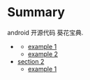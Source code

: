 # Summary

  android 开源代码 葵花宝典.

* [](section1/README.md)
    * [example 1](section1/README.md)
    * [example 2](section1/example2.md)
* [section 2](section2/README.md)
    * [example 1](section2/example1.md)
